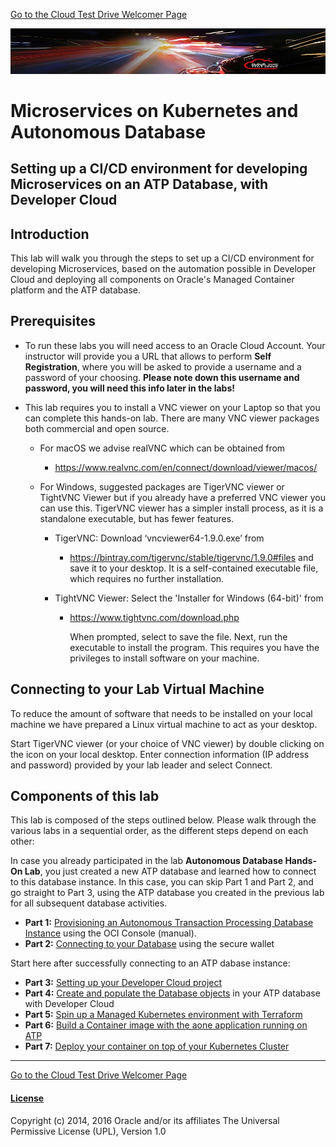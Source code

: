 [Go to the Cloud Test Drive Welcomer Page](../../README.md)

![](../../common/images/customer.logo2.png)

# Microservices on Kubernetes and Autonomous Database

## Setting up a CI/CD environment for developing Microservices on an ATP Database, with Developer Cloud

## Introduction

This lab will walk you through the steps to set up a CI/CD environment for developing Microservices, based on the automation possible in Developer Cloud and deploying all components on Oracle's Managed Container platform and the ATP database.

## Prerequisites

- To run these labs you will need access to an Oracle Cloud Account.  Your instructor will provide you a URL that allows to perform **Self Registration**, where you will be asked to provide a username and a password of your choosing.  **Please note down this username and password, you will need this info later in the labs!**

- This lab requires you to install a VNC viewer on your Laptop so that you can complete this hands-on lab.   There are many VNC viewer packages both commercial and open source. 

  - For macOS we advise realVNC which can be obtained from 

    - https://www.realvnc.com/en/connect/download/viewer/macos/

  - For Windows, suggested packages are TigerVNC viewer or TightVNC Viewer but if you already have a preferred VNC viewer you can use this. TigerVNC viewer has a simpler install process, as it is a standalone executable, but has fewer features.

    - TigerVNC: Download ‘vncviewer64-1.9.0.exe’ from

      - https://bintray.com/tigervnc/stable/tigervnc/1.9.0#files and save it to your desktop. It is a self-contained executable file, which requires no further installation.

    - TightVNC Viewer: Select the 'Installer for Windows (64-bit)' from

      - https://www.tightvnc.com/download.php

        When prompted, select to save the file.  Next, run the executable to install the program. This requires you have the privileges to install software on your machine.

## Connecting to your Lab Virtual Machine

To reduce the amount of software that needs to be installed on your local machine we have prepared a Linux virtual machine to act as your desktop.

Start TigerVNC viewer (or your choice of VNC viewer) by double clicking on the icon on your local desktop.
Enter connection information (IP address and password)  provided by your lab leader and select Connect.



## Components of this lab

This lab is composed of the steps outlined below.  Please walk through the various labs in a sequential order, as the different steps depend on each other:

In case you already participated in the lab **Autonomous Database Hands-On Lab**, you just created a new ATP database and learned how to connect to this database instance.  In this case, you can skip Part 1 and Part 2, and go straight to Part 3, using the ATP database you created in the previous lab for all subsequent database activities.

- **Part 1:** [Provisioning an Autonomous Transaction Processing Database Instance](LabGuide100ProvisionAnATPDatabase.md)  using the OCI Console (manual).
- **Part 2:** [Connecting to your Database](LabGuide200SecureConnectivityAndDataAccess.md) using the secure wallet



Start here after successfully connecting to an ATP dabase instance:

- **Part 3:** [Setting up your Developer Cloud project](LabGuide250Devcs-proj.md)
- **Part 4:** [Create and populate the Database objects](LabGuide400DataLoadingIntoATP.md) in your ATP database with Developer Cloud
- **Part 5:** [Spin up a Managed Kubernetes environment with Terraform](LabGuide660OKE_Create.md)
- **Part 6:** [Build a Container image with the aone application running on ATP](LabGuide650BuildDocker.md)
- **Part 7:** [Deploy your container on top of your Kubernetes Cluster](LabGuide670DeployDocker.md)

---



[Go to the Cloud Test Drive Welcomer Page](../../README.md)



#### [License](../../LICENSE)

Copyright (c) 2014, 2016 Oracle and/or its affiliates
The Universal Permissive License (UPL), Version 1.0